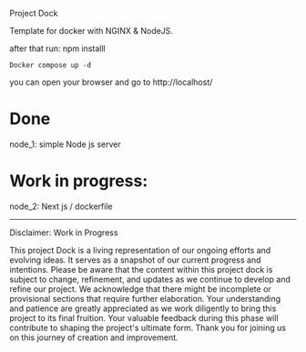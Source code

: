 Project Dock

Template for docker with NGINX & NodeJS.

after that run: npm installl

```
Docker compose up -d
```

you can open your browser and go to http://localhost/

# Done

node_1: simple Node js server

# Work in progress:

node_2: Next js / dockerfile


-----

Disclaimer: Work in Progress

This project Dock is a living representation of our ongoing efforts and evolving ideas. It serves as a snapshot of our current progress and intentions. Please be aware that the content within this project dock is subject to change, refinement, and updates as we continue to develop and refine our project. We acknowledge that there might be incomplete or provisional sections that require further elaboration. Your understanding and patience are greatly appreciated as we work diligently to bring this project to its final fruition. Your valuable feedback during this phase will contribute to shaping the project's ultimate form. Thank you for joining us on this journey of creation and improvement.